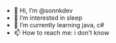 - 👋 Hi, I’m @sonnkdev
- 👀 I’m interested in sleep
- 🌱 I’m currently learning java, c#
- 📫 How to reach me: i don't know

<!---
sonnkdev/sonnkdev is a ✨ special ✨ repository because its `README.md` (this file) appears on your GitHub profile.
You can click the Preview link to take a look at your changes.
--->
